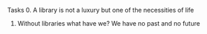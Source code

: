 Tasks
0. A library is not a luxury but one of the necessities of life
1. Without libraries what have we? We have no past and no future
